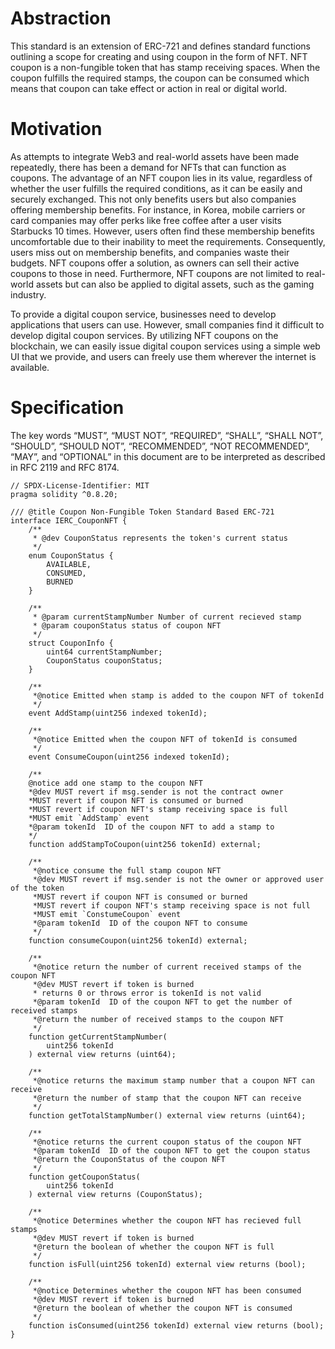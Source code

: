 # Abstraction

This standard is an extension of ERC-721 and defines standard functions outlining a scope for creating and using coupon in the form of NFT. NFT coupon is a non-fungible token that has stamp receiving spaces. When the coupon fulfills the required stamps, the coupon can be consumed which means that coupon can take effect or action in real or digital world.

# Motivation

As attempts to integrate Web3 and real-world assets have been made repeatedly, there has been a demand for NFTs that can function as coupons. The advantage of an NFT coupon lies in its value, regardless of whether the user fulfills the required conditions, as it can be easily and securely exchanged. This not only benefits users but also companies offering membership benefits. For instance, in Korea, mobile carriers or card companies may offer perks like free coffee after a user visits Starbucks 10 times. However, users often find these membership benefits uncomfortable due to their inability to meet the requirements. Consequently, users miss out on membership benefits, and companies waste their budgets. NFT coupons offer a solution, as owners can sell their active coupons to those in need. Furthermore, NFT coupons are not limited to real-world assets but can also be applied to digital assets, such as the gaming industry.

To provide a digital coupon service, businesses need to develop applications that users can use. However, small companies find it difficult to develop digital coupon services. By utilizing NFT coupons on the blockchain, we can easily issue digital coupon services using a simple web UI that we provide, and users can freely use them wherever the internet is available.

# Specification

The key words “MUST”, “MUST NOT”, “REQUIRED”, “SHALL”, “SHALL NOT”, “SHOULD”, “SHOULD NOT”, “RECOMMENDED”, “NOT RECOMMENDED”, “MAY”, and “OPTIONAL” in this document are to be interpreted as described in RFC 2119 and RFC 8174.

```solidity
// SPDX-License-Identifier: MIT
pragma solidity ^0.8.20;

/// @title Coupon Non-Fungible Token Standard Based ERC-721 
interface IERC_CouponNFT {
    /**
     * @dev CouponStatus represents the token's current status
     */
    enum CouponStatus {
        AVAILABLE,
        CONSUMED,
        BURNED
    }

    /**
     * @param currentStampNumber Number of current recieved stamp
     * @param couponStatus status of coupon NFT
     */
    struct CouponInfo {
        uint64 currentStampNumber;
        CouponStatus couponStatus;
    }

    /**
     *@notice Emitted when stamp is added to the coupon NFT of tokenId
     */
    event AddStamp(uint256 indexed tokenId);

    /**
     *@notice Emitted when the coupon NFT of tokenId is consumed
     */
    event ConsumeCoupon(uint256 indexed tokenId);

    /**
    @notice add one stamp to the coupon NFT
    *@dev MUST revert if msg.sender is not the contract owner
    *MUST revert if coupon NFT is consumed or burned
    *MUST revert if coupon NFT's stamp receiving space is full 
    *MUST emit `AddStamp` event
    *@param tokenId  ID of the coupon NFT to add a stamp to
    */
    function addStampToCoupon(uint256 tokenId) external;

    /**
     *@notice consume the full stamp coupon NFT
     *@dev MUST revert if msg.sender is not the owner or approved user of the token
     *MUST revert if coupon NFT is consumed or burned
     *MUST revert if coupon NFT's stamp receiving space is not full
     *MUST emit `ConstumeCoupon` event
     *@param tokenId  ID of the coupon NFT to consume
     */
    function consumeCoupon(uint256 tokenId) external;

    /**
     *@notice return the number of current received stamps of the coupon NFT
     *@dev MUST revert if token is burned
     * returns 0 or throws error is tokenId is not valid
     *@param tokenId  ID of the coupon NFT to get the number of received stamps
     *@return the number of received stamps to the coupon NFT
     */
    function getCurrentStampNumber(
        uint256 tokenId
    ) external view returns (uint64);

    /**
     *@notice returns the maximum stamp number that a coupon NFT can receive
     *@return the number of stamp that the coupon NFT can receive
     */
    function getTotalStampNumber() external view returns (uint64);

    /**
     *@notice returns the current coupon status of the coupon NFT
     *@param tokenId  ID of the coupon NFT to get the coupon status
     *@return the CouponStatus of the coupon NFT
     */
    function getCouponStatus(
        uint256 tokenId
    ) external view returns (CouponStatus);

    /**
     *@notice Determines whether the coupon NFT has recieved full stamps
     *@dev MUST revert if token is burned
     *@return the boolean of whether the coupon NFT is full
     */
    function isFull(uint256 tokenId) external view returns (bool);

    /**
     *@notice Determines whether the coupon NFT has been consumed
     *@dev MUST revert if token is burned
     *@return the boolean of whether the coupon NFT is consumed
     */
    function isConsumed(uint256 tokenId) external view returns (bool);
}
```

